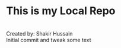 # This is my Local Repo 
 <br>
 Created by: Shakir Hussain 
 <br>
 Initial commit and tweak some text
